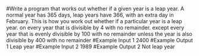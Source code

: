 #Write a program that works out whether if a given year is a leap year. A normal year has 365 days, leap years have 366, with an extra day in February.
This is how you work out whether if a particular year is a leap year.
on every year that is divisible by 4 with no remainder.
except every year that is evenly divisible by 100 with no remainder
unless the year is also divisible by 400 with no remainder
#Example Input 1
2400
#Example Output 1
Leap year
#Example Input 2
1989
#Example Output 2
Not leap year
